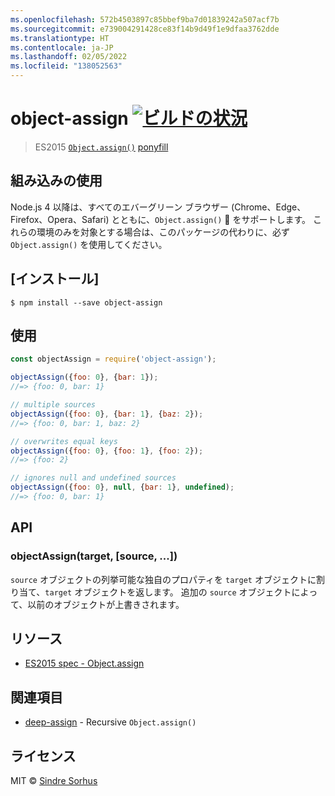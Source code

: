 ```yaml
---
ms.openlocfilehash: 572b4503897c85bbef9ba7d01839242a507acf7b
ms.sourcegitcommit: e739004291428ce83f14b9d49f1e9dfaa3762dde
ms.translationtype: HT
ms.contentlocale: ja-JP
ms.lasthandoff: 02/05/2022
ms.locfileid: "138052563"
---
```

# <a name="object-assign-build-statushttpstravis-ciorgsindresorhusobject-assign"></a>object-assign [![ビルドの状況](https://travis-ci.org/sindresorhus/object-assign.svg?branch=master)](https://travis-ci.org/sindresorhus/object-assign)

> ES2015 [`Object.assign()`](http://www.2ality.com/2014/01/object-assign.html) [ponyfill](https://ponyfill.com)


## <a name="use-the-built-in"></a>組み込みの使用

Node.js 4 以降は、すべてのエバーグリーン ブラウザー (Chrome、Edge、Firefox、Opera、Safari) とともに、`Object.assign()` :tada: をサポートします。 これらの環境のみを対象とする場合は、このパッケージの代わりに、必ず `Object.assign()` を使用してください。


## <a name="install"></a>[インストール]

```
$ npm install --save object-assign
```


## <a name="usage"></a>使用

```js
const objectAssign = require('object-assign');

objectAssign({foo: 0}, {bar: 1});
//=> {foo: 0, bar: 1}

// multiple sources
objectAssign({foo: 0}, {bar: 1}, {baz: 2});
//=> {foo: 0, bar: 1, baz: 2}

// overwrites equal keys
objectAssign({foo: 0}, {foo: 1}, {foo: 2});
//=> {foo: 2}

// ignores null and undefined sources
objectAssign({foo: 0}, null, {bar: 1}, undefined);
//=> {foo: 0, bar: 1}
```


## <a name="api"></a>API

### <a name="objectassigntarget-source-"></a>objectAssign(target, [source, ...])

`source` オブジェクトの列挙可能な独自のプロパティを `target` オブジェクトに割り当て、`target` オブジェクトを返します。 追加の `source` オブジェクトによって、以前のオブジェクトが上書きされます。


## <a name="resources"></a>リソース

- [ES2015 spec - Object.assign](https://people.mozilla.org/~jorendorff/es6-draft.html#sec-object.assign)


## <a name="related"></a>関連項目

- [deep-assign](https://github.com/sindresorhus/deep-assign) - Recursive `Object.assign()`


## <a name="license"></a>ライセンス

MIT © [Sindre Sorhus](https://sindresorhus.com)
